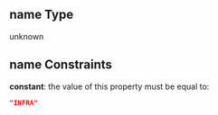 ## name Type

unknown

## name Constraints

**constant**: the value of this property must be equal to:

```json
"INFRA"
```
